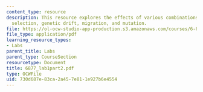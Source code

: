 ```yaml
---
content_type: resource
description: This resource explores the effects of various combinations of natural
  selection, genetic drift, migration, and mutation.
file: https://ol-ocw-studio-app-production.s3.amazonaws.com/courses/6-877j-computational-evolutionary-biology-fall-2005/730d687e83ca2a457e811e927b6e4554_6877_lab1part2.pdf
file_type: application/pdf
learning_resource_types:
- Labs
parent_title: Labs
parent_type: CourseSection
resourcetype: Document
title: 6877_lab1part2.pdf
type: OCWFile
uid: 730d687e-83ca-2a45-7e81-1e927b6e4554
---
```


